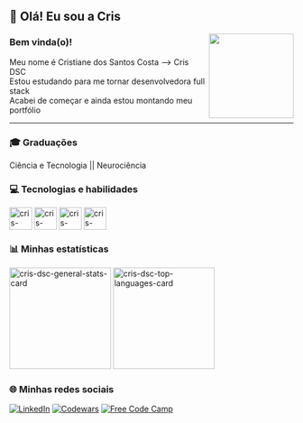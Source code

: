 ## 👋 Olá! Eu sou a Cris

<img align="right" height="150" width="150" src="https://media-private.canva.com/l3RiM/MAE_4Yl3RiM/1/s.png?X-Amz-Algorithm=AWS4-HMAC-SHA256&X-Amz-Credential=AKIAJWF6QO3UH4PAAJ6Q%2F20220505%2Fus-east-1%2Fs3%2Faws4_request&X-Amz-Date=20220505T100836Z&X-Amz-Expires=70716&X-Amz-Signature=c37af226a53013edf8c60ab7fea247240fc4e6e257ab43da9bb69da91a31c812&X-Amz-SignedHeaders=host&response-expires=Fri%2C%2006%20May%202022%2005%3A47%3A12%20GMT"/>

### Bem vinda(o)!

Meu nome é Cristiane dos Santos Costa --> Cris DSC </br>
Estou estudando para me tornar desenvolvedora full stack </br>
Acabei de começar e ainda estou montando meu portfólio </br>

<hr>

### 🎓 Graduações</br>
Ciência e Tecnologia || Neurociência


### 💻 Tecnologias e habilidades

<div>
  <img align="center" height="40" wodth="50" src="https://cdn.jsdelivr.net/gh/devicons/devicon/icons/python/python-original-wordmark.svg" alt="cris-dsc-python"/>
  <img align="center" height="40" wodth="50" src="https://cdn.jsdelivr.net/gh/devicons/devicon/icons/html5/html5-plain-wordmark.svg" alt="cris-dsc-html"/>
  <img align="center" height="40" wodth="50" src="https://cdn.jsdelivr.net/gh/devicons/devicon/icons/css3/css3-plain-wordmark.svg" alt="cris-dsc-css"/>
  <img align="center" height="40" wodth="50" src="https://cdn.jsdelivr.net/gh/devicons/devicon/icons/javascript/javascript-plain.svg" alt="cris-dsc-javascript"/>
</div>

### 📊 Minhas estatísticas

<div>
  <img height="180em" src="https://github-readme-stats.vercel.app/api?username=cris-dsc&show_icons=true&theme=gruvbox" alt="cris-dsc-general-stats-card"/>
  <img height="180em" src="https://github-readme-stats.vercel.app/api/top-langs/?username=cris-dsc&layout=compact&theme=gruvbox" alt="cris-dsc-top-languages-card"/>
</div>

### 🌐 Minhas redes sociais

[![LinkedIn](https://img.shields.io/badge/LinkedIn-0077B5?style=for-the-badge&logo=linkedin&logoColor=white)](https://www.linkedin.com/in/cristiane-s-costa-83a115228/)
[![Codewars](https://img.shields.io/badge/Codewars-B1361E?style=for-the-badge&logo=Codewars&logoColor=white)](https://www.codewars.com/users/cristiane.dsc)
[![Free Code Camp](https://img.shields.io/badge/freecodecamp-27273D?style=for-the-badge&logo=freecodecamp&logoColor=white)](https://www.freecodecamp.org/crisDSC)
